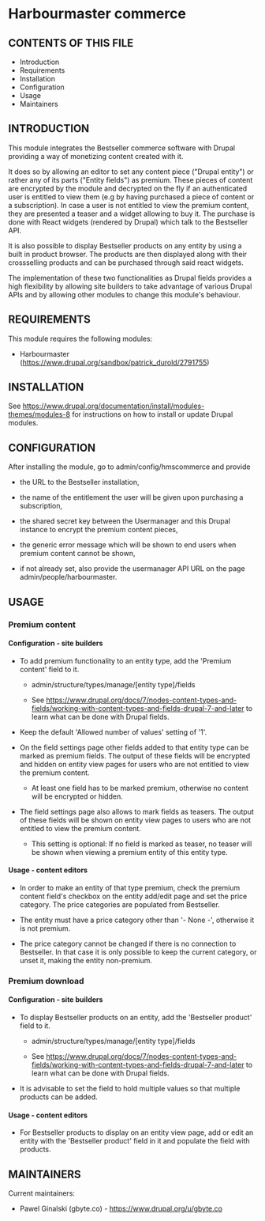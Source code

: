 Harbourmaster commerce
======================

CONTENTS OF THIS FILE
---------------------

 * Introduction
 * Requirements
 * Installation
 * Configuration
 * Usage
 * Maintainers

INTRODUCTION
------------

This module integrates the Bestseller commerce software with Drupal providing a
way of monetizing content created with it.

It does so by allowing an editor to set any content piece ("Drupal entity") or
rather any of its parts ("Entity fields") as premium. These pieces of content
are encrypted by the module and decrypted on the fly if an authenticated
user is entitled to view them (e.g by having purchased a piece of content or a
subscription). In case a user is not entitled to view the premium content, they
are presented a teaser and a widget allowing to buy it.
The purchase is done with React widgets (rendered by Drupal) which talk to the
Bestseller API.

It is also possible to display Bestseller products on any entity by using a
built in product browser. The products are then displayed along with their
crossselling products and can be purchased through said react widgets.

The implementation of these two functionalities as Drupal fields provides a high
flexibility by allowing site builders to take advantage of various Drupal APIs
and by allowing other modules to change this module's behaviour.

REQUIREMENTS
------------

This module requires the following modules:

 * Harbourmaster (https://www.drupal.org/sandbox/patrick_durold/2791755)

INSTALLATION
------------

See https://www.drupal.org/documentation/install/modules-themes/modules-8
for instructions on how to install or update Drupal modules.

CONFIGURATION
-------------

After installing the module, go to admin/config/hmscommerce and provide

  * the URL to the Bestseller installation,

  * the name of the entitlement the user will be given upon purchasing a
    subscription,

  * the shared secret key between the Usermanager and this Drupal instance to
    encrypt the premium content pieces,

  * the generic error message which will be shown to end users when premium
    content cannot be shown,

  * if not already set, also provide the usermanager API URL on the page
    admin/people/harbourmaster.

USAGE
-----

### Premium content

#### Configuration - site builders

  * To add premium functionality to an entity type, add the 'Premium content'
    field to it.

    - admin/structure/types/manage/[entity type]/fields

    - See https://www.drupal.org/docs/7/nodes-content-types-and-fields/working-with-content-types-and-fields-drupal-7-and-later
      to learn what can be done with Drupal fields.

  * Keep the default 'Allowed number of values' setting of '1'.

  * On the field settings page other fields added to that entity type can be
    marked as premium fields. The output of these fields will be encrypted and
    hidden on entity view pages for users who are not entitled to view the
    premium content.

    - At least one field has to be marked premium, otherwise no content will be
      encrypted or hidden.

  * The field settings page also allows to mark fields as teasers. The output of
    these fields will be shown on entity view pages to users who are not
    entitled to view the premium content.

    - This setting is optional: If no field is marked as teaser, no teaser will
      be shown when viewing a premium entity of this entity type.

#### Usage - content editors

  * In order to make an entity of that type premium, check the premium content
    field's checkbox on the entity add/edit page and set the price category. The
    price categories are populated from Bestseller.

  * The entity must have a price category other than '- None -', otherwise it is
    not premium.

  * The price category cannot be changed if there is no connection to
    Bestseller. In that case it is only possible to keep the current category,
    or unset it, making the entity non-premium.

### Premium download

#### Configuration - site builders

  * To display Bestseller products on an entity, add the 'Bestseller product'
    field to it.

    - admin/structure/types/manage/[entity type]/fields

    - See https://www.drupal.org/docs/7/nodes-content-types-and-fields/working-with-content-types-and-fields-drupal-7-and-later
      to learn what can be done with Drupal fields.

  * It is advisable to set the field to hold multiple values so that multiple
    products can be added.

#### Usage - content editors

  * For Bestseller products to display on an entity view page, add or edit an
    entity with the 'Bestseller product' field in it and populate the field with
    products.

MAINTAINERS
-----------

Current maintainers:

 * Pawel Ginalski (gbyte.co) - https://www.drupal.org/u/gbyte.co
